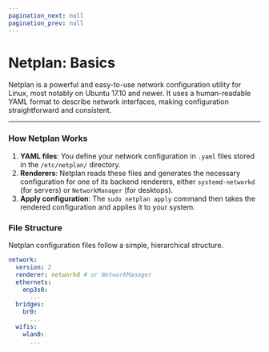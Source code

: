 ```yaml
---
pagination_next: null
pagination_prev: null
---
```


# Netplan: Basics

Netplan is a powerful and easy-to-use network configuration utility for Linux, most notably on Ubuntu 17.10 and newer. It uses a human-readable YAML format to describe network interfaces, making configuration straightforward and consistent.

---

### How Netplan Works

1.  **YAML files**: You define your network configuration in `.yaml` files stored in the `/etc/netplan/` directory.
2.  **Renderers**: Netplan reads these files and generates the necessary configuration for one of its backend renderers, either `systemd-networkd` (for servers) or `NetworkManager` (for desktops).
3.  **Apply configuration**: The `sudo netplan apply` command then takes the rendered configuration and applies it to your system.

### File Structure

Netplan configuration files follow a simple, hierarchical structure.

```yaml
network:
  version: 2
  renderer: networkd # or NetworkManager
  ethernets:
    enp3s0:
      ...
  bridges:
    br0:
      ...
  wifis:
    wlan0:
      ...
```    